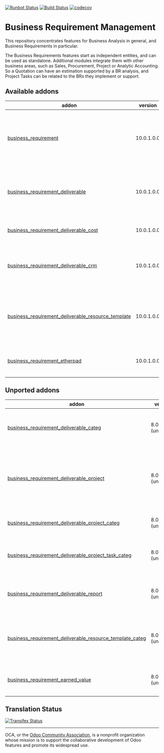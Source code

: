 [![Runbot Status](https://runbot.odoo-community.org/runbot/badge/flat/222/10.0.svg)](https://runbot.odoo-community.org/runbot/repo/github-com-oca-business-requirement-222)
[![Build Status](https://travis-ci.org/OCA/business-requirement.svg?branch=10.0)](https://travis-ci.org/OCA/business-requirement)
[![codecov](https://codecov.io/gh/OCA/business-requirement/branch/10.0/graph/badge.svg)](https://codecov.io/gh/OCA/business-requirement)


# Business Requirement Management

This repository concentrates features for Business Analysis in general, and Business Requirements in particular.

The Business Requirements features start as independent entities, and can be used as standalone.
Additional modules integrate them with other business areas, such as Sales, Procurement, Project or Analytic Accounting.
So a Quotation can have an estimation supported by a BR analysis, and Project Tasks can be related to the BRs they implement or support.


[//]: # (addons)

Available addons
----------------
addon | version | summary
--- | --- | ---
[business_requirement](business_requirement/) | 10.0.1.0.0 | Manage the Business Requirements (stories, scenarios, gaps and test cases) for your customers
[business_requirement_deliverable](business_requirement_deliverable/) | 10.0.1.0.0 | Manage the Business Requirement Deliverables and Resources for your customers
[business_requirement_deliverable_cost](business_requirement_deliverable_cost/) | 10.0.1.0.0 | Control the cost of your Business Requirements
[business_requirement_deliverable_crm](business_requirement_deliverable_crm/) | 10.0.1.0.0 | Create your sales quotations directly from the Business Requirements deliverables
[business_requirement_deliverable_resource_template](business_requirement_deliverable_resource_template/) | 10.0.1.0.0 | Manage default resource lines in your deliverable sales package from product template
[business_requirement_etherpad](business_requirement_etherpad/) | 10.0.1.0.0 | Manage the Business Requirements Notes via Etherpad


Unported addons
---------------
addon | version | summary
--- | --- | ---
[business_requirement_deliverable_categ](business_requirement_deliverable_categ/) | 8.0.3.0.2 (unported) | Adds Task Categories to your Business Requirement Resources
[business_requirement_deliverable_project](business_requirement_deliverable_project/) | 8.0.4.0.6 (unported) | Create projects and tasks directly from the Business Requirement and Resources lines
[business_requirement_deliverable_project_categ](business_requirement_deliverable_project_categ/) | 8.0.1.0.0 (unported) | Include category on generating project
[business_requirement_deliverable_project_task_categ](business_requirement_deliverable_project_task_categ/) | 8.0.1.0.2 (unported) | Adds Task Categories to your Business Requirement Resources
[business_requirement_deliverable_report](business_requirement_deliverable_report/) | 8.0.5.0.2 (unported) | Print the Business Requirement Document for your customers
[business_requirement_deliverable_resource_template_categ](business_requirement_deliverable_resource_template_categ/) | 8.0.1.0.0 (unported) | Manage default resource lines categories in your deliverable templates
[business_requirement_earned_value](business_requirement_earned_value/) | 8.0.1.0.0 (unported) | Manage the Earned Value for your customers

[//]: # (end addons)

Translation Status
------------------
[![Transifex Status](https://www.transifex.com/projects/p/OCA-business-requirement-10-0/chart/image_png)](https://www.transifex.com/projects/p/OCA-business-requirement-10-0)

----

OCA, or the [Odoo Community Association](http://odoo-community.org/), is a nonprofit organization whose
mission is to support the collaborative development of Odoo features and
promote its widespread use.
